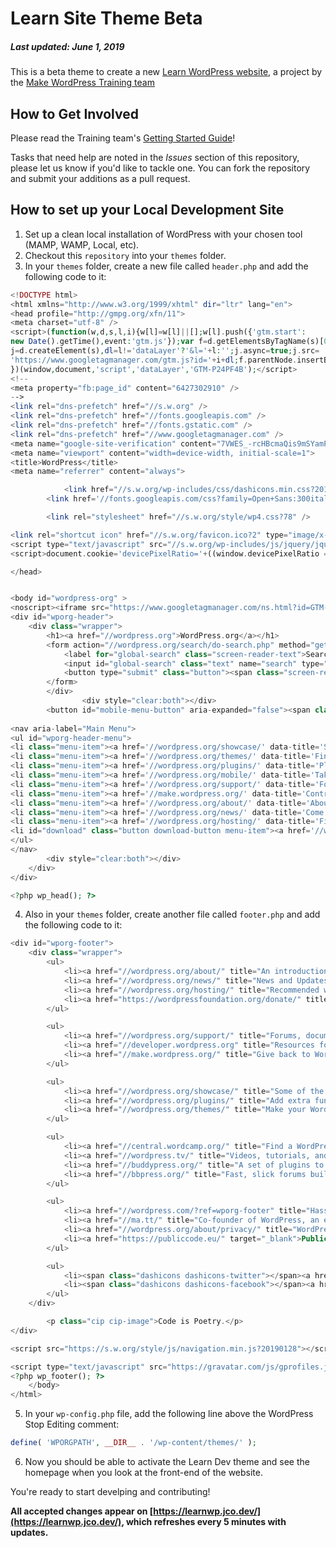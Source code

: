 Learn Site Theme Beta
===================================
##### Last updated: June 1, 2019

This is a beta theme to create a new [Learn WordPress website](https://learn.wordpress.org), a project by the [Make WordPress Training team](https://make.wordpress.org/training)

How to Get Involved
--------------------------------------

Please read the Training team's [Getting Started Guide](https://make.wordpress.org/training/handbook/getting-started/)!

Tasks that need help are noted in the *Issues* section of this repository, please let us know if you'd like to tackle one. You can fork the repository and submit your additions as a pull request.

How to set up your Local Development Site
----------------------------------------------

1. Set up a clean local installation of WordPress with your chosen tool (MAMP, WAMP, Local, etc).
2. Checkout this `repository` into your `themes` folder.
3. In your `themes` folder, create a new file called `header.php` and add the following code to it:

```php
<!DOCTYPE html>
<html xmlns="http://www.w3.org/1999/xhtml" dir="ltr" lang="en">
<head profile="http://gmpg.org/xfn/11">
<meta charset="utf-8" />
<script>(function(w,d,s,l,i){w[l]=w[l]||[];w[l].push({'gtm.start':
new Date().getTime(),event:'gtm.js'});var f=d.getElementsByTagName(s)[0],
j=d.createElement(s),dl=l!='dataLayer'?'&l='+l:'';j.async=true;j.src=
'https://www.googletagmanager.com/gtm.js?id='+i+dl;f.parentNode.insertBefore(j,f);
})(window,document,'script','dataLayer','GTM-P24PF4B');</script>
<!--
<meta property="fb:page_id" content="6427302910" />
-->
<link rel="dns-prefetch" href="//s.w.org" />
<link rel="dns-prefetch" href="//fonts.googleapis.com" />
<link rel="dns-prefetch" href="//fonts.gstatic.com" />
<link rel="dns-prefetch" href="//www.googletagmanager.com" />
<meta name="google-site-verification" content="7VWES_-rcHBcmaQis9mSYamPfNwE03f4vyTj4pfuAw0" />
<meta name="viewport" content="width=device-width, initial-scale=1">
<title>WordPress</title>
<meta name="referrer" content="always">

			<link href="//s.w.org/wp-includes/css/dashicons.min.css?20181204" rel="stylesheet" type="text/css" />
		<link href='//fonts.googleapis.com/css?family=Open+Sans:300italic,400italic,600italic,400,300,600&subset=latin,cyrillic-ext,greek-ext,greek,vietnamese,latin-ext,cyrillic' rel='stylesheet' type='text/css'>

		<link rel="stylesheet" href="//s.w.org/style/wp4.css?78" />

<link rel="shortcut icon" href="//s.w.org/favicon.ico?2" type="image/x-icon" />
<script type="text/javascript" src="//s.w.org/wp-includes/js/jquery/jquery.js?v=1.11.1"></script>
<script>document.cookie='devicePixelRatio='+((window.devicePixelRatio === undefined) ? 1 : window.devicePixelRatio)+'; path=/';</script>

</head>


<body id="wordpress-org" >
<noscript><iframe src="https://www.googletagmanager.com/ns.html?id=GTM-P24PF4B" height="0" width="0" style="display:none;visibility:hidden"></iframe></noscript>
<div id="wporg-header">
	<div class="wrapper">
		<h1><a href="//wordpress.org">WordPress.org</a></h1>				<div id="head-search">
		<form action="//wordpress.org/search/do-search.php" method="get">
			<label for="global-search" class="screen-reader-text">Search WordPress.org for:</label>
			<input id="global-search" class="text" name="search" type="text" value="" maxlength="150" placeholder="Search WordPress.org" />
			<button type="submit" class="button"><span class="screen-reader-text">Submit</span></button>
		</form>
		</div>
				<div style="clear:both"></div>
		<button id="mobile-menu-button" aria-expanded="false"><span class="screen-reader-text">Toggle Menu</span></button>
		
<nav aria-label="Main Menu">
<ul id="wporg-header-menu">
<li class="menu-item"><a href='//wordpress.org/showcase/' data-title='See some of the sites built on WordPress.'>Showcase</a></li>
<li class="menu-item"><a href='//wordpress.org/themes/' data-title='Find just the right look for your website.'>Themes</a></li>
<li class="menu-item"><a href='//wordpress.org/plugins/' data-title='Plugins can extend WordPress to do almost anything you can imagine.'>Plugins</a></li>
<li class="menu-item"><a href='//wordpress.org/mobile/' data-title='Take your website on the go!'>Mobile</a></li>
<li class="menu-item"><a href='//wordpress.org/support/' data-title='Forums, documentation, help.'>Support</a><ul class="nav-submenu"><li><a href='//wordpress.org/support/' title='Documentation, tutorials, best practices.'>Documentation</a></li><li><a href='//wordpress.org/support/forums/' title='Support and discussion forums.'>Forums</a></li></ul><div class="uparrow"></div></li>
<li class="menu-item"><a href='//make.wordpress.org/' data-title='Contribute your knowledge.'>Get Involved</a></li>
<li class="menu-item"><a href='//wordpress.org/about/' data-title='About the WordPress Organization, and where we&#039;re going.'>About</a></li>
<li class="menu-item"><a href='//wordpress.org/news/' data-title='Come here for the latest scoop.'>Blog</a></li>
<li class="menu-item"><a href='//wordpress.org/hosting/' data-title='Find a home for your blog.'>Hosting</a></li>
<li id="download" class="button download-button menu-item"><a href='//wordpress.org/download/' data-title='Get it. Got it? Good.'>Get WordPress</a></li>
</ul>
</nav>
		<div style="clear:both"></div>
	</div>
</div>

<?php wp_head(); ?>

```

4. Also in your `themes` folder, create another file called `footer.php` and add the following code to it:
```php
<div id="wporg-footer">
	<div class="wrapper">
		<ul>
			<li><a href="//wordpress.org/about/" title="An introduction to the WordPress project">About</a></li>
			<li><a href="//wordpress.org/news/" title="News and Updates">Blog</a></li>
			<li><a href="//wordpress.org/hosting/" title="Recommended web hosting providers">Hosting</a></li>
			<li><a href="https://wordpressfoundation.org/donate/" title="Donate to the WordPress Foundation">Donate</a></li>
		</ul>

		<ul>
			<li><a href="//wordpress.org/support/" title="Forums, documentation, and other resources">Support</a></li>
			<li><a href="//developer.wordpress.org" title="Resources for WordPress developers">Developers</a></li>
			<li><a href="//make.wordpress.org/" title="Give back to WordPress through code, support, translation and more">Get Involved</a></li>
		</ul>

		<ul>
			<li><a href="//wordpress.org/showcase/" title="Some of the best WordPress sites on the Web">Showcase</a></li>
			<li><a href="//wordpress.org/plugins/" title="Add extra functionality to WordPress">Plugins</a></li>
			<li><a href="//wordpress.org/themes/" title="Make your WordPress pretty">Themes</a></li>
		</ul>

		<ul>
			<li><a href="//central.wordcamp.org/" title="Find a WordPress event near you">WordCamp</a></li>
			<li><a href="//wordpress.tv/" title="Videos, tutorials, and WordCamp sessions">WordPress.TV</a></li>
			<li><a href="//buddypress.org/" title="A set of plugins to transform your WordPress into a social network">BuddyPress</a></li>
			<li><a href="//bbpress.org/" title="Fast, slick forums built on WordPress">bbPress</a></li>
		</ul>

		<ul>
			<li><a href="//wordpress.com/?ref=wporg-footer" title="Hassle-free WordPress hosting">WordPress.com</a></li>
			<li><a href="//ma.tt/" title="Co-founder of WordPress, an example of what WordPress can do">Matt</a></li>
			<li><a href="//wordpress.org/about/privacy/" title="WordPress.org Privacy Policy">Privacy</a></li>
			<li><a href="https://publiccode.eu/" target="_blank">Public Code</a></li>
		</ul>

		<ul>
			<li><span class="dashicons dashicons-twitter"></span><a href="https://twitter.com/WordPress" title="Follow @WordPress on Twitter">@WordPress</a></li>
			<li><span class="dashicons dashicons-facebook"></span><a href="https://www.facebook.com/WordPress/" title="Like WordPress on Facebook">WordPress</a></li>
		</ul>
	</div>

		<p class="cip cip-image">Code is Poetry.</p>
</div>

<script src="https://s.w.org/style/js/navigation.min.js?20190128"></script>

<script type="text/javascript" src="https://gravatar.com/js/gprofiles.js"></script>
<?php wp_footer(); ?>
	</body>
</html>
```

5. In your `wp-config.php` file, add the following line above the WordPress Stop Editing comment:
```php
define( 'WPORGPATH', __DIR__ . '/wp-content/themes/' );
```

6. Now you should be able to activate the Learn Dev theme and see the homepage when you look at the front-end of the website.

You're ready to start develping and contributing!

**All accepted changes appear on [https://learnwp.jco.dev/](https://learnwp.jco.dev/), which refreshes every 5 minutes with updates.**